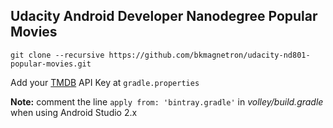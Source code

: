 ## Udacity Android Developer Nanodegree Popular Movies

```
git clone --recursive https://github.com/bkmagnetron/udacity-nd801-popular-movies.git
```

Add your [TMDB](https://www.themoviedb.org/) API Key at `gradle.properties`

**Note:** comment the line ``apply from: 'bintray.gradle'`` in _volley/build.gradle_ when using Android Studio 2.x
